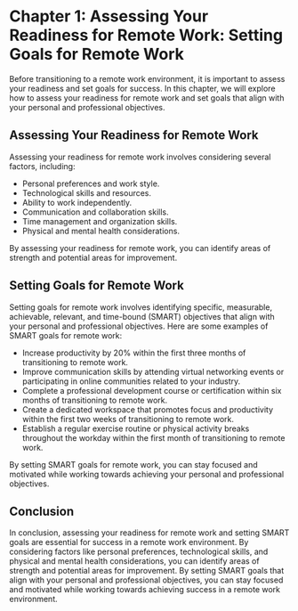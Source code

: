 Chapter 1: Assessing Your Readiness for Remote Work: Setting Goals for Remote Work
==================================================================================

Before transitioning to a remote work environment, it is important to assess your readiness and set goals for success. In this chapter, we will explore how to assess your readiness for remote work and set goals that align with your personal and professional objectives.

Assessing Your Readiness for Remote Work
----------------------------------------

Assessing your readiness for remote work involves considering several factors, including:

* Personal preferences and work style.
* Technological skills and resources.
* Ability to work independently.
* Communication and collaboration skills.
* Time management and organization skills.
* Physical and mental health considerations.

By assessing your readiness for remote work, you can identify areas of strength and potential areas for improvement.

Setting Goals for Remote Work
-----------------------------

Setting goals for remote work involves identifying specific, measurable, achievable, relevant, and time-bound (SMART) objectives that align with your personal and professional objectives. Here are some examples of SMART goals for remote work:

* Increase productivity by 20% within the first three months of transitioning to remote work.
* Improve communication skills by attending virtual networking events or participating in online communities related to your industry.
* Complete a professional development course or certification within six months of transitioning to remote work.
* Create a dedicated workspace that promotes focus and productivity within the first two weeks of transitioning to remote work.
* Establish a regular exercise routine or physical activity breaks throughout the workday within the first month of transitioning to remote work.

By setting SMART goals for remote work, you can stay focused and motivated while working towards achieving your personal and professional objectives.

Conclusion
----------

In conclusion, assessing your readiness for remote work and setting SMART goals are essential for success in a remote work environment. By considering factors like personal preferences, technological skills, and physical and mental health considerations, you can identify areas of strength and potential areas for improvement. By setting SMART goals that align with your personal and professional objectives, you can stay focused and motivated while working towards achieving success in a remote work environment.

